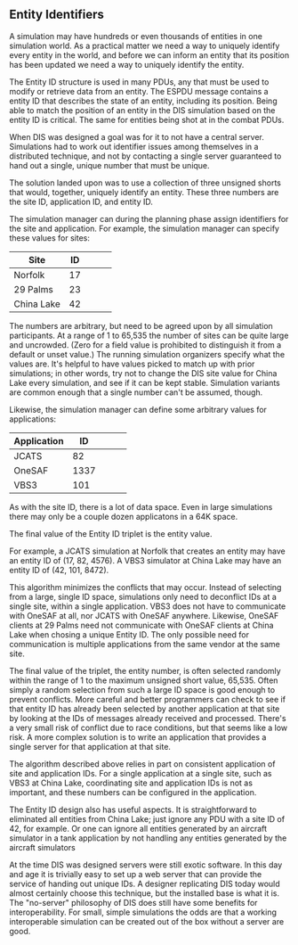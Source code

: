 ## Entity Identifiers

A simulation may have hundreds or even thousands of entities in one simulation world. As a practical matter we need a way to uniquely identify every entity in the world, and before we can inform an entity that its position has been updated we need a way to uniquely identify the entity.

The Entity ID structure is used in many PDUs, any that must be used to modify or retrieve data from an entity. The ESPDU message contains a entity ID that describes the state of an entity, including its position. Being able to match the position of an entity in the DIS simulation based on the entity ID is critical. The same for entities being shot at in the combat PDUs. 

When DIS was designed a goal was for it to not have a central server. Simulations had to work out identifier issues among themselves in a distributed technique, and not by contacting a single server guaranteed to hand out a single, unique number that must be unique. 

The solution landed upon was to use a collection of three unsigned shorts that would, together, uniquely identify an entity. These three numbers are the site ID, application ID, and entity ID. 

The simulation manager can during the planning phase assign identifiers for the site and application. For example, the simulation manager can specify these values for sites:

| Site       | ID |   |   |   |
|------------|----|---|---|---|
| Norfolk    | 17 |   |   |   |
| 29 Palms   | 23 |   |   |   |
| China Lake | 42 |   |   |   |

The numbers are arbitrary, but need to be agreed upon by all simulation participants. At a range of 1 to 65,535 the number of sites can be quite large and uncrowded. (Zero for a field value is prohibited to distinguish it from a default or unset value.) The running simulation organizers specify what the values are. It's helpful to have values picked to match up with prior simulations; in other words, try not to change the DIS site value for China Lake every simulation, and see if it can be kept stable. Simulation variants are common enough that a single number can't be assumed, though.

Likewise, the simulation manager can define some arbitrary values for applications:

| Application | ID   |   |   |   |
|-------------|------|---|---|---|
| JCATS       | 82   |   |   |   |
| OneSAF      | 1337 |   |   |   |
| VBS3        | 101  |   |   |   |

As with the site ID, there is a lot of data space. Even in large simulations there may only be a couple dozen applicatons in a 
64K space.

The final value of the Entity ID triplet is the entity value.

For example, a JCATS simulation at Norfolk that creates an entity may have an entity ID of (17, 82, 4576). A VBS3 simulator at China Lake may have an entity ID of (42, 101, 8472). 

This algorithm minimizes the conflicts that may occur. Instead of selecting from a large, single ID space, simulations only need to deconflict IDs at a single site, within a single application. VBS3 does not have to communicate with OneSAF at all, nor JCATS with OneSAF anywhere. Likewise, OneSAF clients at 29 Palms need not communicate with OneSAF clients at China Lake when chosing a unique Entity ID. The only possible need for communication is multiple applications from the same vendor at the same site.

The final value of the triplet, the entity number, is often selected randomly within the range of 1 to the maximum unsigned short value, 65,535. Often simply a random selection from such a large ID space is good enough to prevent conflicts. More careful and better programmers can check to see if that entity ID has already been selected by another application at that site by looking at the IDs of messages already received and processed. There's a very small risk of conflict due to race conditions, but that seems like a low risk. A more complex solution is to write an application that provides a single server for that application at that site. 

The algorithm described above relies in part on consistent application of site and application IDs. For a single application at a single site, such as VBS3 at China Lake, coordinating site and application IDs is not as important, and these numbers can be configured in the application. 

The Entity ID design also has useful aspects. It is straightforward to eliminated all entities from China Lake; just ignore any PDU with a site ID of 42, for example. Or one can ignore all entities generated by an aircraft simulator in a tank application by not handling any entities generated by the aircraft simulators

At the time DIS was designed servers were still exotic software. In this day and age it is trivially easy to set up a web server that can provide the service of handing out unique IDs. A designer replicating DIS today would almost certainly choose this technique, but the installed base is what it is. The "no-server" philosophy of DIS does still have some benefits for interoperability. For small, simple simulations the odds are that a working interoperable simulation can be created out of the box without a server are good.

